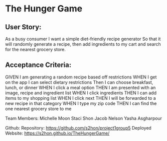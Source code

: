 # The Hunger Game

## User Story:
As a busy consumer
I want a simple diet-friendly recipe generator
So that it will randomly generate a recipe, then add ingredients to my cart and search for the nearest grocery store.

## Acceptance Criteria:
GIVEN I am generating a random recipe based off restrictions
WHEN I get on the app I can select dietary restrictions
Then I can choose breakfast, lunch, or dinner
WHEN I click a meal option
THEN I am presented with an image, recipe and ingredient list
WHEN I click ingredients
THEN I can add items to my shopping list
WHEN I click next
THEN I will be forwarded to a new recipe in that category
WHEN I type my zip code
THEN I can find the one nearest grocery store to me

Team Members:
Michelle Moon
Staci Shon
Jacob Nelson
Yasha Asgharpour

Github:
Repository: https://github.com/s2hon/project1group5
Deployed Website: https://s2hon.github.io/TheHungerGame/
